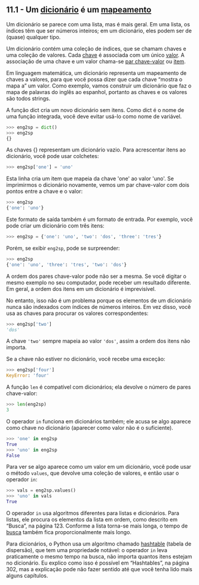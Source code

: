 ## 11.1 - Um [dicionário](09-glossario.md#dicionário) é um [mapeamento](09-glossario.md#mapeamento)

Um dicionário se parece com uma lista, mas é mais geral. Em uma lista, os índices têm que ser números inteiros; em um dicionário, eles podem ser de (quase) qualquer tipo.

Um dicionário contém uma coleção de índices, que se chamam chaves e uma coleção de valores. Cada [chave](09-glossario.md#chave) é associada com um único [valor](09-glossario.md#valor). A associação de uma chave e um valor chama-se [par chave-valor](09-glossario.md#par-chave-valor) ou [item](09-glossario.md#item).

Em linguagem matemática, um dicionário representa um mapeamento de chaves a valores, para que você possa dizer que cada chave “mostra o mapa a” um valor. Como exemplo, vamos construir um dicionário que faz o mapa de palavras do inglês ao espanhol, portanto as chaves e os valores são todos strings.

A função dict cria um novo dicionário sem itens. Como dict é o nome de uma função integrada, você deve evitar usá-lo como nome de variável.


```python
>>> eng2sp = dict()
>>> eng2sp
{}
```

As chaves {} representam um dicionário vazio. Para acrescentar itens ao dicionário, você pode usar colchetes:

```python
>>> eng2sp['one'] = 'uno'
```

Esta linha cria um item que mapeia da chave 'one' ao valor 'uno'. Se imprimirmos o dicionário novamente, vemos um par chave-valor com dois pontos entre a chave e o valor:

```python
>>> eng2sp
{'one': 'uno'}
```

Este formato de saída também é um formato de entrada. Por exemplo, você pode criar um dicionário com três itens:

```python
>>> eng2sp = {'one': 'uno', 'two': 'dos', 'three': 'tres'}
```

Porém, se exibir `eng2sp`, pode se surpreender:

```python
>>> eng2sp
{'one': 'uno', 'three': 'tres', 'two': 'dos'}
```

A ordem dos pares chave-valor pode não ser a mesma. Se você digitar o mesmo exemplo no seu computador, pode receber um resultado diferente. Em geral, a ordem dos itens em um dicionário é imprevisível.

No entanto, isso não é um problema porque os elementos de um dicionário nunca são indexados com índices de números inteiros. Em vez disso, você usa as chaves para procurar os valores correspondentes:

```python
>>> eng2sp['two']
'dos'
```

A chave `'two'` sempre mapeia ao valor `'dos'`, assim a ordem dos itens não importa.

Se a chave não estiver no dicionário, você recebe uma exceção:

```python
>>> eng2sp['four']
KeyError: 'four'
```

A função `len` é compatível com dicionários; ela devolve o número de pares chave-valor:

```python
>>> len(eng2sp)
3
```

O operador `in` funciona em dicionários também; ele acusa se algo aparece como chave no dicionário (aparecer como valor não é o suficiente).

```python
>>> 'one' in eng2sp
True
>>> 'uno' in eng2sp
False
```

Para ver se algo aparece como um valor em um dicionário, você pode usar o método `values`, que devolve uma coleção de valores, e então usar o operador `in`:

```python
>>> vals = eng2sp.values()
>>> 'uno' in vals
True
```

O operador `in` usa algoritmos diferentes para listas e dicionários. Para listas, ele procura os elementos da lista em ordem, como descrito em “Busca”, na página 123. Conforme a lista torna-se mais longa, o tempo de [busca](09-glossario.md#busca) também fica proporcionalmente mais longo.

Para dicionários, o Python usa um algoritmo chamado [hashtable](09-glossario.md#hashtable) (tabela de dispersão), que tem uma propriedade notável: o operador `in` leva praticamente o mesmo tempo na busca, não importa quantos itens estejam no dicionário. Eu explico como isso é possível em “Hashtables”, na página 302, mas a explicação pode não fazer sentido até que você tenha lido mais alguns capítulos.
